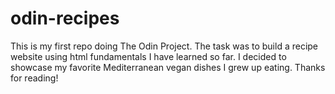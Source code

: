 # odin-recipes
This is my first repo doing The Odin Project. 
The task was to build a recipe website using html fundamentals I have learned so far. I decided to showcase my favorite Mediterranean vegan dishes I grew up eating.
Thanks for reading!